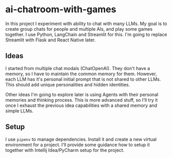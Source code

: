 # ai-chatroom-with-games

In this project I experiment with ability to chat with many LLMs. My goal is to create group chats for people and multiple AIs, and play some games together.
I use Python, LangChain and Streamlit for this. I'm going to replace Streamlit with Flask and React Native later.

## Ideas

I started from multiple chat modals (ChatOpenAI). They don't have a memory, so I have to maintain the common memory for them. However, each LLM has it's personal initial prompt that is not shared to other LLMs. This should add unique personalities and hidden identities.

Other ideas I'm going to explore later is using Agents with their personal memories and thinking process. This is more advanced stuff, so I'll try it once I exhaust the previous idea capabilities with a shared memory and simple LLMs.

## Setup

I use `pipenv` to manage dependencies. Install it and create a new virtual environment for a project. I'll provide some guidance how to setup it together with Intellij Idea/PyCharm setup for the project.